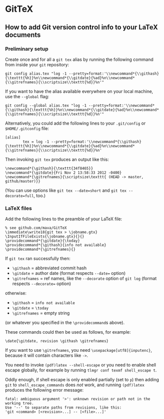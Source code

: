 GitTeX
======

How to add Git version control info to your LaTeX documents
-----------------------------------------------------------

### Preliminary setup

Create once and for all a `git tex` alias by running the following command from inside your `git` repository:

    git config alias.tex "log -1 --pretty=format:'\\newcommand*{\\githash}{\texttt{%h}}%n\\newcommand*{\\gitdate}{%ad}%n\\newcommand*{\\gitrefnames}{\\scriptsize\\texttt{%d}}%n'"

If you want to have the alias available everywhere on your local machine, use the `--global` flag:  

    git config --global alias.tex "log -1 --pretty=format:'\\newcommand*{\\githash}{\texttt{%h}}%n\\newcommand*{\\gitdate}{%ad}%n\\newcommand*{\\gitrefnames}{\\scriptsize\\texttt{%d}}%n'"

Alternatively, you could add the following lines to your `.git/config` or `$HOME/.gitconfig` file:

    [alias]
            tex = log -1 --pretty=format:'\\newcommand*{\\githash}{\texttt{%h}}%n\\newcommand*{\\gitdate}{%ad}%n\\newcommand*{\\gitrefnames}{\\scriptsize\\texttt{%d}}%n'

Then invoking `git tex` produces an output like this:

    \newcommand*{\githash}{\texttt{34f8465}}
    \newcommand*{\gitdate}{Fri Nov 2 13:58:33 2012 -0400}
    \newcommand*{\gitrefnames}{\scriptsize\texttt{ (HEAD -> master, github/master)}}

(You can use options like `git tex --date=short` and `git tex --decorate=full`, too.)


### LaTeX files

Add the following lines to the preamble of your LaTeX file:

    % see github.com/mava/GitTeX
    \immediate\write18{git tex > \jobname.gtx}
    \InputIfFileExists{\jobname.gtx}{}{}
    \providecommand*{\gitdate}{\today}
    \providecommand*{\githash}{info not available}
    \providecommand*{\gitrefnames}{}

If `git tex` ran successfully then:

- `\githash` = abbreviated commit hash
- `\gitdate` = author date (format respects `--date=` option)
- `\gitrefnames` = ref names, like the `--decorate` option of `git log` (format respects `--decorate=` option)

otherwise:

- `\githash` = `info not available`
- `\gitdate` = `\today`
- `\gitrefnames` = empty string

(or whatever you specified in the `\providecommand`s above).

These commands could then be used as follows, for example:

    \date{\gitdate, revision \githash \gitrefnames}

If you want to use `\gitrefnames`, you need `\usepackage[utf8]{inputenc}`, because it will contain characters like `->`.

You need to invoke `(pdf)latex --shell-escape` or you need to enable shell escape globally, for example by running `tlmgr conf texmf shell_escape t`.

Oddly enough, if shell escape is only enabled partially (set to `p`) then adding `git` to `shell_escape_commands` does *not* work, and running `(pdf)latex` produces the following error message:

    fatal: ambiguous argument '>': unknown revision or path not in the working tree.
    Use '--' to separate paths from revisions, like this:
    'git <command> [<revision>...] -- [<file>...]'
